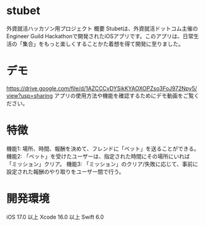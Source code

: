 # stubet
外資就活ハッカソン用プロジェクト
概要
Stubetは、外資就活ドットコム主催のEngineer Guild Hackathonで開発されたiOSアプリです。このアプリは、日常生活の「集合」をもっと楽しくすることかた着想を得て開発に至りました。

# デモ
https://drive.google.com/file/d/1AZCCCvDYSikKYAOXOPZso3FoJ972Npy5/view?usp=sharing
アプリの使用方法や機能を確認するためにデモ動画をご覧ください。

# 特徴
機能1: 場所、時間、報酬を決めて、フレンドに「ベット」を送ることができる。
機能2: 「ベット」を受けたユーザーは、指定された時間にその場所にいれば「ミッション」クリア。
機能3: 「ミッション」のクリア/失敗に応じて、事前に設定された報酬のやり取りをユーザー間で行う。

# 開発環境
iOS 17.0 以上
Xcode 16.0 以上
Swift 6.0
